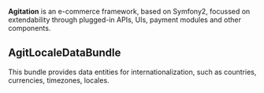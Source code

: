 **Agitation** is an e-commerce framework, based on Symfony2, focussed on
extendability through plugged-in APIs, UIs, payment modules and other
components.

## AgitLocaleDataBundle

This bundle provides data entities for internationalization, such as countries,
currencies, timezones, locales.
